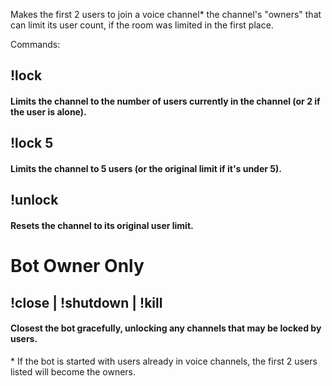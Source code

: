 Makes the first 2 users to join a voice channel\* the channel's "owners" that can limit its user count, if the room was limited in the first place.

Commands:

## !lock
#### Limits the channel to the number of users currently in the channel (or 2 if the user is alone).

## !lock 5
#### Limits the channel to 5 users (or the original limit if it's under 5).

## !unlock
#### Resets the channel to its original user limit.

# Bot Owner Only
## !close | !shutdown | !kill
#### Closest the bot gracefully, unlocking any channels that may be locked by users.

\* If the bot is started with users already in voice channels, the first 2 users listed will become the owners.